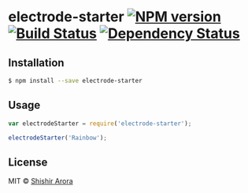 # electrode-starter [![NPM version][npm-image]][npm-url] [![Build Status][travis-image]][travis-url] [![Dependency Status][daviddm-image]][daviddm-url]
> 

## Installation

```sh
$ npm install --save electrode-starter
```

## Usage

```js
var electrodeStarter = require('electrode-starter');

electrodeStarter('Rainbow');
```
## License

MIT © [Shishir Arora]()


[npm-image]: https://badge.fury.io/js/electrode-starter.svg
[npm-url]: https://npmjs.org/package/electrode-starter
[travis-image]: https://travis-ci.org/shishirarora3/electrode-starter.svg?branch=master
[travis-url]: https://travis-ci.org/shishirarora3/electrode-starter
[daviddm-image]: https://david-dm.org/shishirarora3/electrode-starter.svg?theme=shields.io
[daviddm-url]: https://david-dm.org/shishirarora3/electrode-starter
